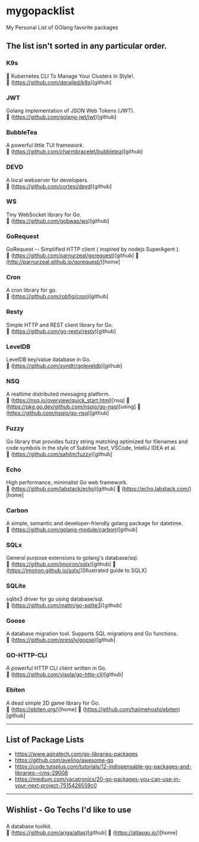 # mygopacklist
My Personal List of GOlang favorite packages

## The list isn't sorted in any particular order.

### K9s
🐶 Kubernetes CLI To Manage Your Clusters In Style!. <br />
🔗 (https://github.com/derailed/k9s)[github]


### JWT
Golang implementation of JSON Web Tokens (JWT). <br />
🔗 (https://github.com/golang-jwt/jwt)[github]


### BubbleTea
A powerful little TUI framework. <br />
🔗 (https://github.com/charmbracelet/bubbletea)[github]


### DEVD
A local webserver for developers. <br />
🔗 (https://github.com/cortesi/devd)[github]



### WS
Tiny WebSocket library for Go. <br />
🔗 (https://github.com/gobwas/ws)[github]


### GoRequest
GoRequest -- Simplified HTTP client ( inspired by nodejs SuperAgent ). <br />
🔗 (https://github.com/parnurzeal/gorequest)[github]
🔗 (http://parnurzeal.github.io/gorequest/)[home]



### Cron
A cron library for go. <br />
🔗 (https://github.com/robfig/cron)[github]



### Resty
Simple HTTP and REST client library for Go. <br />
🔗 (https://github.com/go-resty/resty)[github]


### LevelDB
LevelDB key/value database in Go. <br />
🔗 (https://github.com/syndtr/goleveldb)[github]


### NSQ
A realtime distributed messaging platform. <br />
🔗 (https://nsq.io/overview/quick_start.html)[nsq]
🔗 (https://pkg.go.dev/github.com/nsqio/go-nsq)[using]
🔗 (https://github.com/nsqio/go-nsq)[github]


### Fuzzy
Go library that provides fuzzy string matching optimized for filenames and code symbols in the style of Sublime Text, VSCode, IntelliJ IDEA et al. <br />
🔗 (https://github.com/sahilm/fuzzy)[github]


### Echo
High performance, minimalist Go web framework. <br />
🔗 (https://github.com/labstack/echo)[github]
🔗 (https://echo.labstack.com/)[home]


### Carbon
A simple, semantic and developer-friendly golang package for datetime. <br />
🔗 (https://github.com/golang-module/carbon)[github]


### SQLx
General purpose extensions to golang's database/sql. <br />
🔗 (https://github.com/jmoiron/sqlx)[github]
🔗 (https://jmoiron.github.io/sqlx/)[Illustrated guide to SQLX]


### SQLite
sqlite3 driver for go using database/sql. <br />
🔗 (https://github.com/mattn/go-sqlite3)[github]


### Goose
A database migration tool. Supports SQL migrations and Go functions. <br />
🔗 (https://github.com/pressly/goose)[github]


### GO-HTTP-CLI
A powerful HTTP CLI client written in Go. <br />
🔗 (https://github.com/visola/go-http-cli)[github]


### Ebiten
A dead simple 2D game library for Go. <br />
🔗 (https://ebiten.org/)[home]
🔗 (https://github.com/hajimehoshi/ebiten)[github]

---

## List of Package Lists
- https://www.agiratech.com/go-libraries-packages
- https://github.com/avelino/awesome-go
- https://code.tutsplus.com/tutorials/12-indispensable-go-packages-and-libraries--cms-29008
- https://medium.com/vacatronics/20-go-packages-you-can-use-in-your-next-project-7515426559c0

---
## Wishlist - Go Techs I'd like to use
### 
A database toolkit. <br />
🔗 (https://github.com/ariga/atlas)[github]
🔗 (https://atlasgo.io/)[home]

